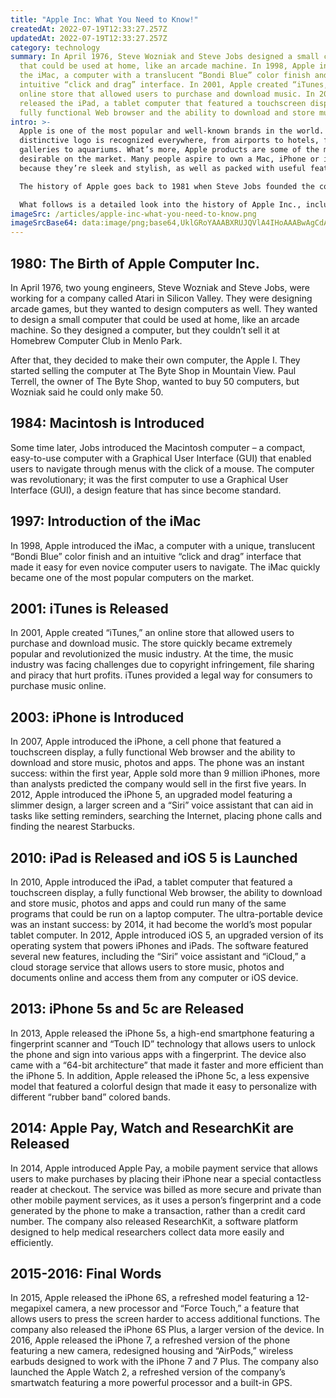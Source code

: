 ```yaml
---
title: "Apple Inc: What You Need to Know!"
createdAt: 2022-07-19T12:33:27.257Z
updatedAt: 2022-07-19T12:33:27.257Z
category: technology
summary: In April 1976, Steve Wozniak and Steve Jobs designed a small computer
  that could be used at home, like an arcade machine. In 1998, Apple introduced
  the iMac, a computer with a translucent “Bondi Blue” color finish and an
  intuitive “click and drag” interface. In 2001, Apple created “iTunes,” an
  online store that allowed users to purchase and download music. In 2010, Apple
  released the iPad, a tablet computer that featured a touchscreen display, a
  fully functional Web browser and the ability to download and store music.
intro: >-
  Apple is one of the most popular and well-known brands in the world. Its
  distinctive logo is recognized everywhere, from airports to hotels, from art
  galleries to aquariums. What’s more, Apple products are some of the most
  desirable on the market. Many people aspire to own a Mac, iPhone or iPad
  because they’re sleek and stylish, as well as packed with useful features. 

  The history of Apple goes back to 1981 when Steve Jobs founded the company at age 21. In that period there was a famous video game crash where Atari and other gaming companies made losses due to overproduction and in response many gamers stopped buying video games for almost four years. This led to Steve Wozniak (Steve Jobs’ friend) proposing that they start their own computer company – which became known as Apple Computer Inc.

  What follows is a detailed look into the history of Apple Inc., including details about key executives and any relevant organizational changes.
imageSrc: /articles/apple-inc-what-you-need-to-know.png
imageSrcBase64: data:image/png;base64,UklGRoYAAABXRUJQVlA4IHoAAABwAgCdASoKAAoAAUAmJYwCdDKgCCkK1X88FGMAAP765VnBbZvuMFx7/Sb4Nx9+66h+DUFYhaPrV361vIrdP4/l2dqrr5OC7/K8T49oqIcMQVGJ/K6ATLIaY/TI4xk+c4EEREd0/tkMXuuh+jIBEznne9OVWd0vQHgAAA==
---
```


## 1980: The Birth of Apple Computer Inc.

In April 1976, two young engineers, Steve Wozniak and Steve Jobs, were working for a company called Atari in Silicon Valley. They were designing arcade games, but they wanted to design computers as well. They wanted to design a small computer that could be used at home, like an arcade machine. So they designed a computer, but they couldn’t sell it at Homebrew Computer Club in Menlo Park.

After that, they decided to make their own computer, the Apple I. They started selling the computer at The Byte Shop in Mountain View. Paul Terrell, the owner of The Byte Shop, wanted to buy 50 computers, but Wozniak said he could only make 50.

## 1984: Macintosh is Introduced

Some time later, Jobs introduced the Macintosh computer – a compact, easy-to-use computer with a Graphical User Interface (GUI) that enabled users to navigate through menus with the click of a mouse. The computer was revolutionary; it was the first computer to use a Graphical User Interface (GUI), a design feature that has since become standard.

## 1997: Introduction of the iMac

In 1998, Apple introduced the iMac, a computer with a unique, translucent “Bondi Blue” color finish and an intuitive “click and drag” interface that made it easy for even novice computer users to navigate. The iMac quickly became one of the most popular computers on the market.

## 2001: iTunes is Released

In 2001, Apple created “iTunes,” an online store that allowed users to purchase and download music. The store quickly became extremely popular and revolutionized the music industry. At the time, the music industry was facing challenges due to copyright infringement, file sharing and piracy that hurt profits. iTunes provided a legal way for consumers to purchase music online.

## 2003: iPhone is Introduced

In 2007, Apple introduced the iPhone, a cell phone that featured a touchscreen display, a fully functional Web browser and the ability to download and store music, photos and apps. The phone was an instant success: within the first year, Apple sold more than 9 million iPhones, more than analysts predicted the company would sell in the first five years. In 2012, Apple introduced the iPhone 5, an upgraded model featuring a slimmer design, a larger screen and a “Siri” voice assistant that can aid in tasks like setting reminders, searching the Internet, placing phone calls and finding the nearest Starbucks.

## 2010: iPad is Released and iOS 5 is Launched

In 2010, Apple introduced the iPad, a tablet computer that featured a touchscreen display, a fully functional Web browser, the ability to download and store music, photos and apps and could run many of the same programs that could be run on a laptop computer. The ultra-portable device was an instant success: by 2014, it had become the world’s most popular tablet computer. In 2012, Apple introduced iOS 5, an upgraded version of its operating system that powers iPhones and iPads. The software featured several new features, including the “Siri” voice assistant and “iCloud,” a cloud storage service that allows users to store music, photos and documents online and access them from any computer or iOS device.

## 2013: iPhone 5s and 5c are Released

In 2013, Apple released the iPhone 5s, a high-end smartphone featuring a fingerprint scanner and “Touch ID” technology that allows users to unlock the phone and sign into various apps with a fingerprint. The device also came with a “64-bit architecture” that made it faster and more efficient than the iPhone 5. In addition, Apple released the iPhone 5c, a less expensive model that featured a colorful design that made it easy to personalize with different “rubber band” colored bands.

## 2014: Apple Pay, Watch and ResearchKit are Released

In 2014, Apple introduced Apple Pay, a mobile payment service that allows users to make purchases by placing their iPhone near a special contactless reader at checkout. The service was billed as more secure and private than other mobile payment services, as it uses a person’s fingerprint and a code generated by the phone to make a transaction, rather than a credit card number. The company also released ResearchKit, a software platform designed to help medical researchers collect data more easily and efficiently.

## 2015-2016: Final Words

In 2015, Apple released the iPhone 6S, a refreshed model featuring a 12-megapixel camera, a new processor and “Force Touch,” a feature that allows users to press the screen harder to access additional functions. The company also released the iPhone 6S Plus, a larger version of the device. In 2016, Apple released the iPhone 7, a refreshed version of the phone featuring a new camera, redesigned housing and “AirPods,” wireless earbuds designed to work with the iPhone 7 and 7 Plus. The company also launched the Apple Watch 2, a refreshed version of the company’s smartwatch featuring a more powerful processor and a built-in GPS.
